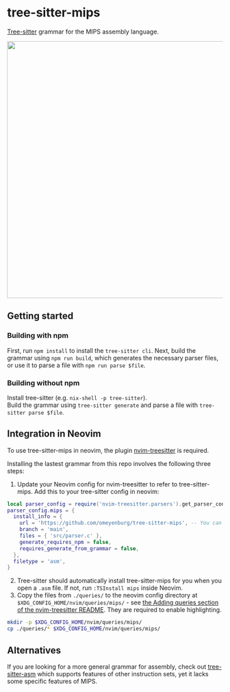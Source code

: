 # tree-sitter-mips

[Tree-sitter](https://github.com/tree-sitter/tree-sitter) grammar for the MIPS assembly language.

<img src="https://github.com/user-attachments/assets/f5f2332e-72c8-40b0-b452-98d741cada66" width="600">

## Getting started
### Building with npm
First, run `npm install` to install the `tree-sitter cli`. Next, build the grammar using `npm run build`, which generates the necessary parser files, or use it to parse a file with `npm run parse $file`.

### Building without npm
Install tree-sitter (e.g. `nix-shell -p tree-sitter`).<br>
Build the grammar using `tree-sitter generate` and parse a file with `tree-sitter parse $file`.

## Integration in Neovim
To use tree-sitter-mips in neovim, the plugin [nvim-treesitter](https://github.com/nvim-treesitter/nvim-treesitter) is required.

Installing the lastest grammar from this repo involves the following three steps:

1. Update your Neovim config for nvim-treesitter to refer to tree-sitter-mips.
Add this to your tree-sitter config in neovim:
```lua
local parser_config = require('nvim-treesitter.parsers').get_parser_configs()
parser_config.mips = {
  install_info = {
    url = 'https://github.com/omeyenburg/tree-sitter-mips', -- You can use a local path
    branch = 'main',
    files = { 'src/parser.c' },
    generate_requires_npm = false,
    requires_generate_from_grammar = false,
  },
  filetype = 'asm',
}
```
2. Tree-sitter should automatically install tree-sitter-mips for you when you open a `.asm` file. If not, run `:TSInstall mips` inside Neovim.
3. Copy the files from `./queries/` to the neovim config directory at `$XDG_CONFIG_HOME/nvim/queries/mips/` - see [the Adding queries section of the nvim-treesitter README](https://github.com/nvim-treesitter/nvim-treesitter?tab=readme-ov-file#adding-queries). They are required to enable highlighting.
```sh
mkdir -p $XDG_CONFIG_HOME/nvim/queries/mips/
cp ./queries/* $XDG_CONFIG_HOME/nvim/queries/mips/
```

## Alternatives
If you are looking for a more general grammar for assembly, check out [tree-sitter-asm](https://github.com/RubixDev/tree-sitter-asm) which supports features of other instruction sets, yet it lacks some specific features of MIPS.
